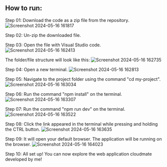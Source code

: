 How to run:
-----------
Step 01: Download the code as a zip file from the repository.
![Screenshot 2024-05-16 161817](https://github.com/rushellranjeevdodangoda/Weather-App/assets/130784310/c7d73564-c0b9-4681-8ec1-d9cd8826b447)

Step 02: Un-zip the downloaded file.

Step 03: Open the file with Visual Studio code.
![Screenshot 2024-05-16 162413](https://github.com/rushellranjeevdodangoda/Weather-App/assets/130784310/d1fa693d-302e-4d5c-9a82-94d9d255c37c)

The folder/file structure will look like this:
![Screenshot 2024-05-16 162735](https://github.com/rushellranjeevdodangoda/Weather-App/assets/130784310/532cbd6d-ecc1-4042-8f2a-cadf9e1f3cb7)

Step 04: Open a new terminal.
![Screenshot 2024-05-16 162813](https://github.com/rushellranjeevdodangoda/Weather-App/assets/130784310/1e1579d6-fc74-4903-8db1-2f37ae6e59a0)

Step 05: Navigate to the project folder using the command "cd my-project".
![Screenshot 2024-05-16 163034](https://github.com/rushellranjeevdodangoda/Weather-App/assets/130784310/da7364d6-4954-46fb-b242-a8233bb7cdc9)

Step 06: Run the command "npm install" on the terminal.
![Screenshot 2024-05-16 163307](https://github.com/rushellranjeevdodangoda/Weather-App/assets/130784310/29e9914c-bc2a-4450-9728-3e48d416c1b6)

Step 07: Run the command "npm run dev" on the terminal.
![Screenshot 2024-05-16 163522](https://github.com/rushellranjeevdodangoda/Weather-App/assets/130784310/290f561c-5733-4233-9ee7-7e797254e0db)

Step 08: Click the link appeared in the terminal while pressing and holding the CTRL button.
![Screenshot 2024-05-16 163635](https://github.com/rushellranjeevdodangoda/Weather-App/assets/130784310/5f6df67e-a452-4e11-b9b9-36ca7479eed1)

Step 09: It will open your default browser. The application will be running on the browser.
![Screenshot 2024-05-16 164023](https://github.com/rushellranjeevdodangoda/Weather-App/assets/130784310/62a0eaad-e728-4cd1-9a43-d0d51e00de7c)

Step 10: All set up! You can now explore the web application cloudmate developed by me!


